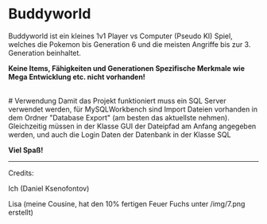 # Buddyworld
Buddyworld ist ein kleines 1v1 Player vs Computer (Pseudo KI) Spiel, welches die Pokemon bis Generation 6 und die meisten Angriffe bis zur 3. Generation beinhaltet.
<p><b>Keine Items, Fähigkeiten und Generationen Spezifische Merkmale wie Mega Entwicklung etc. nicht vorhanden!</b></p>
<br>
# Verwendung
Damit das Projekt funktioniert muss ein SQL Server verwendet werden, für MySQLWorkbench sind Import Dateien vorhanden in dem Ordner "Database Export" (am besten das aktuellste nehmen).
Gleichzeitig müssen in der Klasse GUI der Dateipfad am Anfang angegeben werden, und auch die Login Daten der Datenbank in der Klasse SQL
<br>

<b>Viel Spaß!</b>
<hr>
Credits:
<p>Ich (Daniel Ksenofontov)</p>
<p></p>Lisa (meine Cousine, hat den 10% fertigen Feuer Fuchs unter /img/7.png erstellt)</p>
